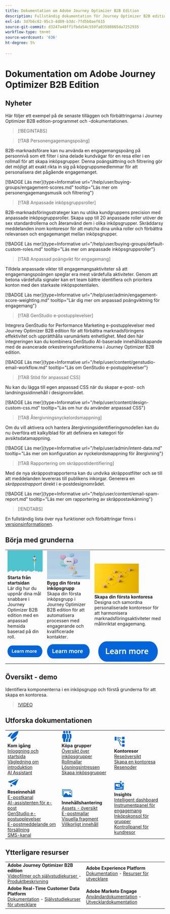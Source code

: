 ```yaml
---
title: Dokumentation om Adobe Journey Optimizer B2B Edition
description: Fullständig dokumentation för Journey Optimizer B2B edition - utforska de tillgängliga resurserna för introduktion, skapande av inköpsgrupper, framtagning av kontoresor och hantering av innehåll.
exl-id: 3d7b6c82-95c3-4d89-b3dc-7fd5b0aef615
source-git-commit: d3247a48ff1fbda54c559fa03580865da7252935
workflow-type: tm+mt
source-wordcount: '636'
ht-degree: 5%

---
```


# Dokumentation om Adobe Journey Optimizer B2B Edition

## Nyheter

Här följer ett exempel på de senaste tilläggen och förbättringarna i Journey Optimizer B2B edition-programmet och -dokumentationen.

>[!BEGINTABS]

>[!TAB Personengagemangspoäng]

B2B-marknadsförare kan nu använda en engagemangspoäng på personnivå som ett filter i sina delade kundvägar för en resa eller i en rollmall för att skapa inköpsgrupper. Denna poängsättning och filtrering gör det möjligt att exakt rikta in sig på köpgruppsmedlemmar för att personalisera det pågående engagemanget.

[!BADGE Läs mer]{type=Informative url="/help/user/buying-groups/engagement-scores.md" tooltip="Läs mer om personengagemangsmusik och filtrering"}

>[!TAB Anpassade inköpsgruppsroller]

B2B-marknadsföringsstrateger kan nu utöka kundgruppens precision med anpassade inköpsgruppsroller. Skapa upp till 20 anpassade roller utöver de sex standardrollerna och återanvänd dem i olika inköpsgrupper. Skräddarsy meddelanden inom kontoresor för att matcha dina unika roller och förbättra relevansen och engagemanget mellan inköpsgrupper. &#x200B;

[!BADGE Läs mer]{type=Informative url="/help/user/buying-groups/default-custom-roles.md" tooltip="Läs mer om anpassade inköpsgruppsroller"}

>[!TAB Anpassad poängvikt för engagemang]

Tilldela anpassade vikter till engagemangsaktiviteter så att engagemangspoängen speglar era mest värdefulla aktiviteter. Genom att betona värdefulla signaler kan ert team bättre identifiera och prioritera konton med den starkaste inköpspotentialen.

[!BADGE Läs mer]{type=Informative url="/help/user/admin/engagement-score-weighting.md" tooltip="Lär dig mer om anpassad poängviktning för engagemang"}

>[!TAB GenStudio e-postupplevelser]

Integrera GenStudio for Performance Marketing e-postupplevelser med Journey Optimizer B2B edition för att förbättra marknadsföringens effektivitet och upprätthålla varumärkets enhetlighet. Med den här integreringen kan du kombinera GenStudio AI-baserade innehållsskapande med de avancerade orkestreringsfunktionerna i Journey Optimizer B2B edition.

[!BADGE Läs mer]{type=Informative url="/help/user/content/genstudio-email-workflow.md" tooltip="Läs om GenStudio e-postupplevelser"}

>[!TAB Stöd för anpassad CSS]

Nu kan du lägga till egen anpassad CSS när du skapar e-post- och landningssidinnehåll i designområdet.

[!BADGE Läs mer]{type=Informative url="/help/user/content/design-custom-css.md" tooltip="Läs om hur du använder anpassad CSS"}

>[!TAB Återgivningsnyckelordsmappning]

Om du vill aktivera och hantera återgivningsidentifieringsmodellen kan du nu överföra ett kalkylblad för att definiera en kategori för avsiktsdatamappning.

[!BADGE Läs mer]{type=Informative url="/help/user/admin/intent-data.md" tooltip="Läs mer om konfiguration av nyckelordsmappning för återgivning"}

>[!TAB Rapportering om skräppostidentifiering]

Med de nya skräppostrapporterna kan du undvika skräppostfilter och se till att meddelanden levereras till publikens inkorgar. Generera en _skräppostrapport_ direkt i e-postdesignområdet.

[!BADGE Läs mer]{type=Informative url="/help/user/content/email-spam-report.md" tooltip="Läs mer om rapportering av skräppostavkänning"}

>[!ENDTABS]

En fullständig lista över nya funktioner och förbättringar finns i [versionsinformationen](../user/release-notes/release-notes.md). <!-- Stay up-to-date with the latest changes in our documentation by visiting the [documentation updates page](using/rn/documentation-updates.md).-->

## Börja med grunderna

<table style="table-layout:fixed">
  <tr style="border: 0;">
    <td>
    <a href="home-page.md"><img width="140px" src="./assets/launch.png" alt="Produktanvändningsstart"></a>
    <div><strong>Starta från startsidan</strong><br/>Lär dig hur du uppnår dina mål snabbare i Journey Optimizer B2B edition med en anpassad hemsida baserad på din roll.</div>
    </td>
      <td>
    <a href="buying-groups/buying-groups-overview.md"><img width="140px" src="./assets/communication.png" alt="Köpgrupper"></a>
    <div><strong>Bygg din första inköpsgrupp</strong><br/>Skapa din första inköpsgrupp i Journey Optimizer B2B edition för att automatisera processen med engagerande och kvalificerade kontakter.</div>
    </td>
    <td>
    <a href="journeys/journey-overview.md"><img width="140px" src="./assets/flow.png" alt="Kontoresor"></a>
    <div><strong>Skapa din första kontoresa</strong><br/>Designa och samordna personaliserade kontoresor för att harmonisera marknadsföringsaktiviteter med målinriktat engagemang. 
    </div>
    </td>
  </tr>
  <tr style="border: 0;">
    <td align="center"><a href="home-page.md"><img src="../assets/learn-more.svg" alt="Läs mer"></a></td>
    <td align="center"><a href="buying-groups/buying-groups-overview.md"><img src="../assets/learn-more.svg" alt="Läs mer"></a></td>
    <td align="center"><a href="journeys/journey-overview.md"><img src="../assets/learn-more.svg" alt="Läs mer"></a></td>
    </tr>
</table>

## Översikt - demo

Identifiera komponenterna i en inköpsgrupp och förstå grunderna för att skapa en kontoresa.

>[!VIDEO](https://video.tv.adobe.com/v/3432054?quality=12)

## Utforska dokumentationen

<table style="table-layout:auto">
  <tr style="border: 0;">
    <td>
      <img src="../assets/do-not-localize/icon-quick-start.svg" width="35px" alt="Kom igång"><br/>
      <strong> Kom igång </strong><br/><a href="home-page.md">Inloggning och startsida </a><br/><a href="./start/get-started.md">Vägledning om introduktion</a> <br/><a href="./ai-assistant/ai-assistant-overview.md">AI Assistant</a>
    </td>
    <!--
    <td>
      <img src="../assets/do-not-localize/icon-configure.svg" width="35px"><br/>
      <strong>Configuration<br/>administration</strong><br/><a href="using/configuration/channel-surfaces.md">Channel surfaces</a> - <a href="using/configuration/about-data-sources-events-actions.md">Configure journeys</a>  - <a href="using/administration/permissions-overview.md">Access control</a> - <a href="using/administration/sandboxes.md">Sandboxes management</a>
    </td> -->
    <td>
      <img src="../assets/do-not-localize/icon_audience.svg" width="35px" alt="Köpgrupper"><br/>
      <strong> Köpa grupper</strong><br/><a href="./buying-groups/buying-groups-overview.md">Översikt över inköpsgrupper</a><br/><a href="./buying-groups/buying-groups-role-templates.md">Rollmallar</a><br/><a href="./buying-groups/solution-interests.md">Lösningsintressen</a><br/><a href="./buying-groups/buying-groups-create.md">Skapa inköpsgrupper</a>
    </td>
    <td>
      <img src="../assets/do-not-localize/icon-paths.svg" width="35px" alt="Kontoresor"><br/>
      <strong>Kontoresor</strong><br/><a href="./journeys/journey-overview.md">Reseöversikt</a><br/><a href="./journeys/journey-overview.md#create-an-account-journey">Skapa en kontoresa</a><br/><a href="./journeys/journey-nodes.md">Resenoder</a>
    </td>
  </tr>
  <tr style="border: 0;">
    <td>
      <img src="../assets/do-not-localize/icon-campaign.svg" width="35px" alt="Reseinnehåll"><br/>
      <strong> Reseinnehåll </strong><br/><a href="./content/add-email.md">E-postkanal</a><br/><a href="./content/ai-assistant-emails.md">AI-assistenten för e-post</a><br/><a href="./content/genstudio-email-workflow.md">GenStudio e-postupplevelser</a><br/><a href="./content/sales-alert-email.md">E-postmeddelande om försäljning</a><br/><a href="./content/sms-authoring.md">SMS-kanal</a>
    </td>
        <td>
      <img src="../assets/do-not-localize/icon_assets.svg" width="35px" alt="Innehållshantering"><br/>
      <strong>Innehållshantering</strong><br/><a href="./content/assets-overview.md">Assets - översikt</a><br/><a href="./content/email-templates.md">E-postmallar</a><br/><a href="./content/fragments.md">Visuella fragment</a><br/><a href="./content/conditional-content.md">Villkorligt innehåll</a>
    </td>
    <td>
      <img src="../assets/do-not-localize/icon-offer.svg" width="35px" alt="Insikter och kontrollpaneler"><br/>
      <strong> Insights</strong><br/><a href="./dashboards/intelligent-dashboard.md">Intelligent dashboard</a><br/><a href="./dashboards/engagement-dashboard.md">Instrumentpanel för engagemang</a><br/><a href="./dashboards/buying-groups-dashboard.md">Inköpskonsol för grupper</a><br/><a href="./dashboards/journeys-dashboard.md">Kontrollpanel för kundresor</a>
    </td>

</tr>
</table>

## Ytterligare resurser

<table style="table-layout:fixed"><tr style="border: 0;">
<tr><td><strong>Adobe Journey Optimizer B2B edition</strong><br/>
<a href="https://experienceleague.adobe.com/sv/docs/journey-optimizer-b2b-learn/tutorials/overview" target="_blank"> Videofilmer och självstudiekurser </a> - <a href="https://helpx.adobe.com/se/legal/product-descriptions/adobe-journey-optimizer-b2b.html" target="_blank">Produktbeskrivning</a> <!-- - <a href="https://www.adobe.com/content/dam/cc/en/security/pdfs/AJO_SecurityOverview.pdf" target="_blank">Security overview (PDF)</a> - <a href="https://developer.adobe.com/journey-optimizer-apis/" target="_blank">APIs reference</a> - <a href="https://experienceleague.adobe.com/tools/ajo-schemas/schema-dictionary.html?lang=sv-SE" target="_blank">Journey Optimizer Schema Dictionary</a> -->
</td>
<td><strong>Adobe Experience Platform</strong><br/>
<a href="https://experienceleague.adobe.com/sv/docs/experience-platform/landing/home" target="_blank">Dokumentation</a> - <a href="https://business.adobe.com/products/experience-platform/documentation-and-developer-resources.html" target="_blank">Resurser för utvecklare</a>
</td></tr>
<tr><td><strong>Adobe Real-Time Customer Data Platform</strong><br/>
<a href="https://experienceleague.adobe.com/sv/docs/experience-platform/rtcdp/home" target="_blank">Dokumentation</a> - <a href="https://experienceleague.adobe.com/sv/docs/platform-learn/getting-started-for-data-architects-and-data-engineers/overview" target="_blank">Självstudiekurser för utvecklare</a>
</td><td><strong>Adobe Marketo Engage</strong><br/>
<a href="https://experienceleague.adobe.com/sv/docs/marketo/using/home" target="_blank">Användardokumentation</a> - <a href="https://experienceleague.adobe.com/sv/docs/marketo-developer/marketo/home" target="_blank">Utvecklardokumentation</a>
</td>
</tr></table>

